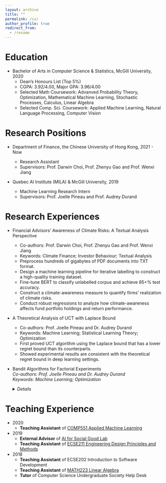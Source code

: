 ```yaml
---
layout: archive
title: ""
permalink: /cv/
author_profile: true
redirect_from:
  - /resume
---
```


<!-- {% include base_path %} -->

Education
======
* Bachelor of Arts in Computer Science & Statistics, McGill University, 2020
  * Dean’s Honours List (Top 5%)
  * CGPA: 3.92/4.00, Major GPA: 3.96/4.00
  * Selected Math Coursework: Advanved Probability Theory, Optimization, Mathematical Machine Learning, Stochastic Processes, Calculus, Linear Algebra
  * Selected Comp. Sci. Coursework: Applied Machine Learning, Natural Language Processing, Computer Vision

Research Positions
======
* Department of Finance, the Chinese University of Hong Kong, 2021 - Now
  * Research Assistant 
  * Supervisors: Prof. Darwin Choi, Prof. Zhenyu Gao and Prof. Wenxi Jiang


* Quebec AI Institute (MILA) & McGill University, 2019
  * Machine Learning Research Intern
  * Supervisors: Prof. Joelle Pineau and Prof. Audrey Durand


Research Experiences
======
* Financial Advisors’ Awareness of Climate Risks: A Textual Analysis Perspective
  * Co-authors: Prof. Darwin Choi, Prof. Zhenyu Gao and Prof. Wenxi Jiang
  * Keywords: Climate Finance; Investor Behaviour; Textual Analysis
  * Preprocess hundreds of gigabytes of PDF documents into TXT format.
  * Design a machine learning pipeline for iterative labelling to construct a high-quality training dataset.
  * Fine-tune BERT to classify unlabelled corpus and achieve 85+% test accuracy.
  * Construct a climate-awareness measure to quantify firms’ realization of climate risks.
  * Conduct robust regressions to analyze how climate-awareness affects fund portfolio holdings and return performance.

* A Theoretical Analysis of UCT with Laplace Bound
  * Co-authors: Prof. Joelle Pineau and Dr. Audrey Durand
  * Keywords: Machine Learning; Statistical Learning Theory; Optimization
  * First proved UCT algorithm using the Laplace bound that has a lower regret bound than its counterparts.
  * Showed experimental results are consistent with the theoretical regret bound in deep learning settings.

* Bandit Algorithms for Factorial Experiments  
  *Co-authors: Prof. Joelle Pineau and Dr. Audrey Durand*  
  *Keywords: Machine Learning; Optimization*
  <details>
    <summary><em>Details</em></summary>
     <ul>
      <li> Implemented a family of bandit algorithms. </li>
      <li> Investigated various factorial experimental design configurations. </li>
      <li> Concluded that UCT algorithms for factorial experimental designs are robust. </li>
     </ul>
  </details>  


<!--   * Co-authors: Prof. Joelle Pineau and Dr. Audrey Durand
  * Keywords: Machine Learning; Optimization
  * Implemented a family of bandit algorithms.
  * Investigated various factorial experimental design configurations.
  * Concluded that UCT algorithms for factorial experimental designs are robust. -->


Teaching Experience
======
* 2020
  * **Teaching Assistant** of [COMP551 Applied Machine Learning](https://www.mcgill.ca/study/2022-2023/courses/comp-551)
* 2019
  * **External Advisor** of [AI for Social Good Lab](https://www.ai4goodlab.com/)
  * **Teaching Assistant** of [ECSE211 Engineering Design Principles and Methods](https://www.mcgill.ca/study/2022-2023/courses/ecse-202)
* 2018
  * **Teaching Assistant** of ECSE202 Introduction to Software Development
  * **Teaching Assistant** of [MATH223 Linear Algebra](https://www.mcgill.ca/study/2022-2023/courses/math-223)
  * **Tutor** of Computer Science Undergraduate Society Help Desk





<!--

Skills
======
* Skill 1
* Skill 2
  * Sub-skill 2.1
  * Sub-skill 2.2
  * Sub-skill 2.3
* Skill 3

Publications
======
  <ul>{% for post in site.publications %}
    {% include archive-single-cv.html %}
  {% endfor %}</ul>
  
Talks
======
  <ul>{% for post in site.talks %}
    {% include archive-single-talk-cv.html %}
  {% endfor %}</ul>
  
Teaching
======
  <ul>{% for post in site.teaching %}
    {% include archive-single-cv.html %}
  {% endfor %}</ul>
  
Service and leadership
======
* Currently signed in to 43 different slack teams
-->

